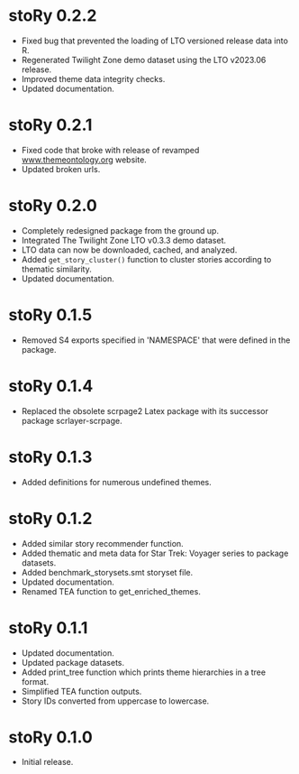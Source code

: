 # stoRy 0.2.2

- Fixed bug that prevented the loading of LTO versioned release data into R.
- Regenerated Twilight Zone demo dataset using the LTO v2023.06 release.
- Improved theme data integrity checks.
- Updated documentation.

# stoRy 0.2.1

- Fixed code that broke with release of revamped www.themeontology.org website.
- Updated broken urls.

# stoRy 0.2.0

- Completely redesigned package from the ground up.
- Integrated The Twilight Zone LTO v0.3.3 demo dataset.
- LTO data can now be downloaded, cached, and analyzed.
- Added `get_story_cluster()` function to cluster stories according to thematic similarity.
- Updated documentation.

# stoRy 0.1.5

- Removed S4 exports specified in 'NAMESPACE' that were defined in the package.

# stoRy 0.1.4

- Replaced the obsolete scrpage2 Latex package with its successor package scrlayer-scrpage.

# stoRy 0.1.3

- Added definitions for numerous undefined themes.

# stoRy 0.1.2

- Added similar story recommender function.
- Added thematic and meta data for Star Trek: Voyager series to package datasets.
- Added benchmark_storysets.smt storyset file.
- Updated documentation.
- Renamed TEA function to get_enriched_themes.

# stoRy 0.1.1

- Updated documentation.
- Updated package datasets.
- Added print_tree function which prints theme hierarchies in a tree format.
- Simplified TEA function outputs.
- Story IDs converted from uppercase to lowercase.

# stoRy 0.1.0

- Initial release.